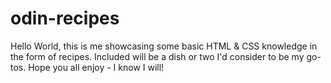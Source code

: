 # odin-recipes

Hello World, this is me showcasing some basic HTML & CSS knowledge in the form of recipes. Included will be a dish or two I'd consider to be my go-tos. Hope you all enjoy - I know I will!